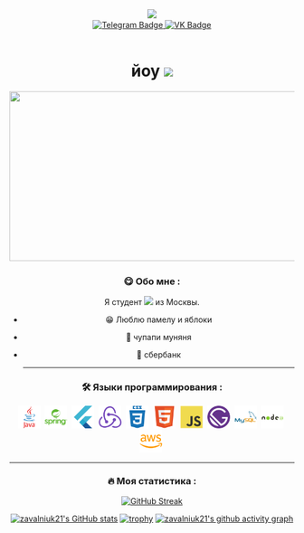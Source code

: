 <div id="header" align="center">
  <img src="https://media.giphy.com/media/GGsdLxyxyE3Sw/giphy.gif" width="100"/>
</div>

<div id="badges" align="center">
  <a href="https://telegram.com">
    <img src="https://img.shields.io/badge/Telegram-blue?style=for-the-badge&logo=Telegram&logoColor=white" alt="Telegram Badge"/>
  </a>
  <a href="https://vk.com/jtkxm">
    <img src="https://img.shields.io/badge/VK-blue?style=for-the-badge&logo=VK&logoColor=white" alt="VK Badge"/>
  </a>
</div>

<div id="viewprof" align="center">
  <img src="https://komarev.com/ghpvc/?username= zavalniuk21&style=flat-square&color=blue" alt=""/>
</div>

<div id="heythere" align="center">
  <h1>
  йоу
  <img src="https://media.giphy.com/media/5cdenDXni65aM/giphy.gif" width="30px"/>
</h1>
<div align="center">
<img src="https://media.giphy.com/media/JcEbzHIM7lJBe/giphy.gif" width="600" height="300"/>
</div>
  
### :yum: Обо мне : 
 Я студент <img src="https://media.giphy.com/media/KpACNEh8jXK2Q/giphy.gif" width="100"> из Москвы.
  
- :grin: Люблю памелу и яблоки

- :star_struck: чупапи муняня

- :money_mouth_face: сбербанк
  
  ---
### :hammer_and_wrench: Языки программирования :

  <div>
  <img src="https://github.com/devicons/devicon/blob/master/icons/java/java-original-wordmark.svg" title="Java" alt="Java" width="40" height="40"/>&nbsp;
  <img src="https://github.com/devicons/devicon/blob/master/icons/spring/spring-original-wordmark.svg" title="Spring" alt="Spring" width="40" height="40"/>&nbsp;
  <img src="https://github.com/devicons/devicon/blob/master/icons/flutter/flutter-original.svg" title="Flutter" alt="Flutter" width="40" height="40"/>&nbsp;
  <img src="https://github.com/devicons/devicon/blob/master/icons/redux/redux-original.svg" title="Redux" alt="Redux " width="40" height="40"/>&nbsp;
  <img src="https://github.com/devicons/devicon/blob/master/icons/css3/css3-plain-wordmark.svg"  title="CSS3" alt="CSS" width="40" height="40"/>&nbsp;
  <img src="https://github.com/devicons/devicon/blob/master/icons/html5/html5-original.svg" title="HTML5" alt="HTML" width="40" height="40"/>&nbsp;
  <img src="https://github.com/devicons/devicon/blob/master/icons/javascript/javascript-original.svg" title="JavaScript" alt="JavaScript" width="40" height="40"/>&nbsp;
  <img src="https://github.com/devicons/devicon/blob/master/icons/gatsby/gatsby-original.svg" title="Gatsby"  alt="Gatsby" width="40" height="40"/>&nbsp;
  <img src="https://github.com/devicons/devicon/blob/master/icons/mysql/mysql-original-wordmark.svg" title="MySQL"  alt="MySQL" width="40" height="40"/>&nbsp;
  <img src="https://github.com/devicons/devicon/blob/master/icons/nodejs/nodejs-original-wordmark.svg" title="NodeJS" alt="NodeJS" width="40" height="40"/>&nbsp;
  <img src="https://github.com/devicons/devicon/blob/master/icons/amazonwebservices/amazonwebservices-plain-wordmark.svg" title="AWS" alt="AWS" width="40" height="40"/>&nbsp;
    
    
   
  ---

### :fire: Моя статистика :
  [![GitHub Streak](http://github-readme-streak-stats.herokuapp.com?user=zavalniuk21&theme=highcontrast&locale=ru&date_format=M%20j%5B%2C%20Y%5D)](https://git.io/streak-stats)
    
[![zavalniuk21's GitHub stats](https://github-readme-stats.vercel.app/api?username=zavalniuk21)](https://github.com/zavalniuk21/github-readme-stats)
[![trophy](https://github-profile-trophy.vercel.app/?username=zavalniuk21)](https://github.com/zavalniuk21/github-profile-trophy)
[![zavalniuk21's github activity graph](https://activity-graph.herokuapp.com/graph?username=zavalniuk21)](https://github.com/zavalniuk21/github-readme-activity-graph)
